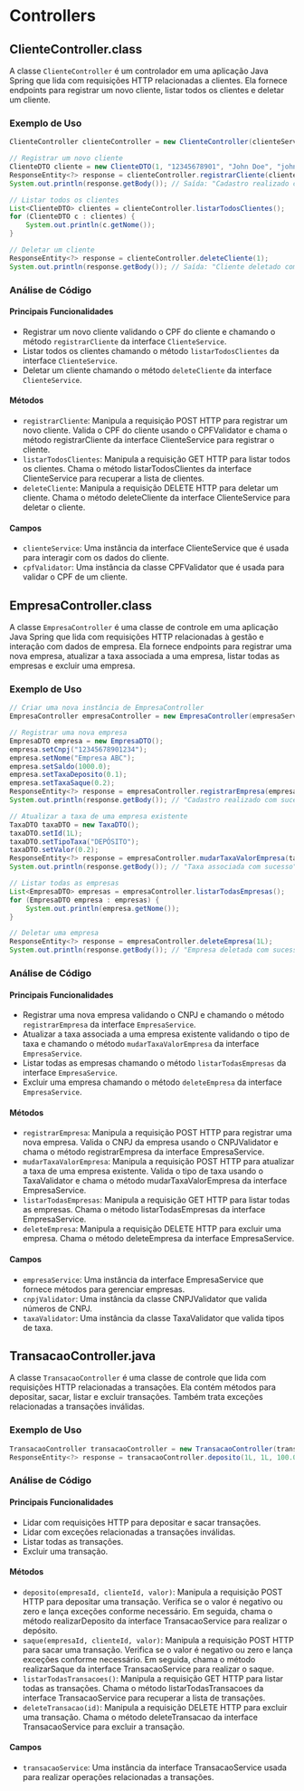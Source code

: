 # Controllers

## ClienteController.class

A classe `ClienteController` é um controlador em uma aplicação Java Spring que lida com requisições HTTP relacionadas a clientes. Ela fornece endpoints para registrar um novo cliente, listar todos os clientes e deletar um cliente.

### Exemplo de Uso

```java
ClienteController clienteController = new ClienteController(clienteService, cpfValidator);

// Registrar um novo cliente
ClienteDTO cliente = new ClienteDTO(1, "12345678901", "John Doe", "johndoe@example.com", 100.0);
ResponseEntity<?> response = clienteController.registrarCliente(cliente);
System.out.println(response.getBody()); // Saída: "Cadastro realizado com sucesso!"

// Listar todos os clientes
List<ClienteDTO> clientes = clienteController.listarTodosClientes();
for (ClienteDTO c : clientes) {
    System.out.println(c.getNome());
}

// Deletar um cliente
ResponseEntity<?> response = clienteController.deleteCliente(1);
System.out.println(response.getBody()); // Saída: "Cliente deletado com sucesso!"
```

### Análise de Código

#### Principais Funcionalidades

- Registrar um novo cliente validando o CPF do cliente e chamando o método `registrarCliente` da interface `ClienteService`.
- Listar todos os clientes chamando o método `listarTodosClientes` da interface `ClienteService`.
- Deletar um cliente chamando o método `deleteCliente` da interface `ClienteService`.

#### Métodos

- `registrarCliente`: Manipula a requisição POST HTTP para registrar um novo cliente. Valida o CPF do cliente usando o CPFValidator e chama o método registrarCliente da interface ClienteService para registrar o cliente.
- `listarTodosClientes`: Manipula a requisição GET HTTP para listar todos os clientes. Chama o método listarTodosClientes da interface ClienteService para recuperar a lista de clientes.
- `deleteCliente`: Manipula a requisição DELETE HTTP para deletar um cliente. Chama o método deleteCliente da interface ClienteService para deletar o cliente.

#### Campos

- `clienteService`: Uma instância da interface ClienteService que é usada para interagir com os dados do cliente.
- `cpfValidator`: Uma instância da classe CPFValidator que é usada para validar o CPF de um cliente.

## EmpresaController.class

A classe `EmpresaController` é uma classe de controle em uma aplicação Java Spring que lida com requisições HTTP relacionadas à gestão e interação com dados de empresa. Ela fornece endpoints para registrar uma nova empresa, atualizar a taxa associada a uma empresa, listar todas as empresas e excluir uma empresa.

### Exemplo de Uso

```java
// Criar uma nova instância de EmpresaController
EmpresaController empresaController = new EmpresaController(empresaService, cnpjValidator, taxaValidator);

// Registrar uma nova empresa
EmpresaDTO empresa = new EmpresaDTO();
empresa.setCnpj("12345678901234");
empresa.setNome("Empresa ABC");
empresa.setSaldo(1000.0);
empresa.setTaxaDeposito(0.1);
empresa.setTaxaSaque(0.2);
ResponseEntity<?> response = empresaController.registrarEmpresa(empresa);
System.out.println(response.getBody()); // "Cadastro realizado com sucesso!"

// Atualizar a taxa de uma empresa existente
TaxaDTO taxaDTO = new TaxaDTO();
taxaDTO.setId(1L);
taxaDTO.setTipoTaxa("DEPÓSITO");
taxaDTO.setValor(0.2);
ResponseEntity<?> response = empresaController.mudarTaxaValorEmpresa(taxaDTO);
System.out.println(response.getBody()); // "Taxa associada com sucesso"

// Listar todas as empresas
List<EmpresaDTO> empresas = empresaController.listarTodasEmpresas();
for (EmpresaDTO empresa : empresas) {
    System.out.println(empresa.getNome());
}

// Deletar uma empresa
ResponseEntity<?> response = empresaController.deleteEmpresa(1L);
System.out.println(response.getBody()); // "Empresa deletada com sucesso!"
```

### Análise de Código

#### Principais Funcionalidades

- Registrar uma nova empresa validando o CNPJ e chamando o método `registrarEmpresa` da interface `EmpresaService`.
- Atualizar a taxa associada a uma empresa existente validando o tipo de taxa e chamando o método `mudarTaxaValorEmpresa` da interface `EmpresaService`.
- Listar todas as empresas chamando o método `listarTodasEmpresas` da interface `EmpresaService`.
- Excluir uma empresa chamando o método `deleteEmpresa` da interface `EmpresaService`.

#### Métodos

- `registrarEmpresa`: Manipula a requisição POST HTTP para registrar uma nova empresa. Valida o CNPJ da empresa usando o CNPJValidator e chama o método registrarEmpresa da interface EmpresaService.
- `mudarTaxaValorEmpresa`: Manipula a requisição POST HTTP para atualizar a taxa de uma empresa existente. Valida o tipo de taxa usando o TaxaValidator e chama o método mudarTaxaValorEmpresa da interface EmpresaService.
- `listarTodasEmpresas`: Manipula a requisição GET HTTP para listar todas as empresas. Chama o método listarTodasEmpresas da interface EmpresaService.
- `deleteEmpresa`: Manipula a requisição DELETE HTTP para excluir uma empresa. Chama o método deleteEmpresa da interface EmpresaService.

#### Campos

- `empresaService`: Uma instância da interface EmpresaService que fornece métodos para gerenciar empresas.
- `cnpjValidator`: Uma instância da classe CNPJValidator que valida números de CNPJ.
- `taxaValidator`: Uma instância da classe TaxaValidator que valida tipos de taxa.

## TransacaoController.java

A classe `TransacaoController` é uma classe de controle que lida com requisições HTTP relacionadas a transações. Ela contém métodos para depositar, sacar, listar e excluir transações. Também trata exceções relacionadas a transações inválidas.

### Exemplo de Uso

```java
TransacaoController transacaoController = new TransacaoController(transacaoService);
ResponseEntity<?> response = transacaoController.deposito(1L, 1L, 100.0);
```

### Análise de Código

#### Principais Funcionalidades

- Lidar com requisições HTTP para depositar e sacar transações.
- Lidar com exceções relacionadas a transações inválidas.
- Listar todas as transações.
- Excluir uma transação.

#### Métodos

- `deposito(empresaId, clienteId, valor)`: Manipula a requisição POST HTTP para depositar uma transação. Verifica se o valor é negativo ou zero e lança exceções conforme necessário. Em seguida, chama o método realizarDeposito da interface TransacaoService para realizar o depósito.
- `saque(empresaId, clienteId, valor)`: Manipula a requisição POST HTTP para sacar uma transação. Verifica se o valor é negativo ou zero e lança exceções conforme necessário. Em seguida, chama o método realizarSaque da interface TransacaoService para realizar o saque.
- `listarTodasTransacoes()`: Manipula a requisição GET HTTP para listar todas as transações. Chama o método listarTodasTransacoes da interface TransacaoService para recuperar a lista de transações.
- `deleteTransacao(id)`: Manipula a requisição DELETE HTTP para excluir uma transação. Chama o método deleteTransacao da interface TransacaoService para excluir a transação.

#### Campos

- `transacaoService`: Uma instância da interface TransacaoService usada para realizar operações relacionadas a transações.